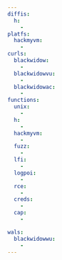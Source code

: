 ```yaml
---
diffis:
  h:
    -
platfs:
  hackmyvm:
    -
curls:
  blackwidow:
    -
  blackwidowvu:
    -
  blackwidowac:
    -
functions:
  unix:
    -
  h:
    -
  hackmyvm:
    -
  fuzz:
    -
  lfi:
    -
  logpoi:
    -
  rce:
    -
  creds:
    -
  cap:
    -

wals:
  blackwidowwu:
    -
---
```

